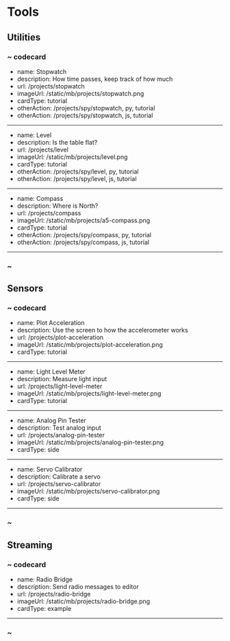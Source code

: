 # Tools

## Utilities

### ~ codecard
* name: Stopwatch
* description: How time passes, keep track of how much
* url: /projects/stopwatch
* imageUrl: /static/mb/projects/stopwatch.png
* cardType: tutorial
* otherAction: /projects/spy/stopwatch, py, tutorial
* otherAction: /projects/spy/stopwatch, js, tutorial
---
* name: Level
* description: Is the table flat?
* url: /projects/level
* imageUrl: /static/mb/projects/level.png
* cardType: tutorial
* otherAction: /projects/spy/level, py, tutorial
* otherAction: /projects/spy/level, js, tutorial
---
* name: Compass
* description: Where is North?
* url: /projects/compass
* imageUrl: /static/mb/projects/a5-compass.png
* cardType: tutorial
* otherAction: /projects/spy/compass, py, tutorial
* otherAction: /projects/spy/compass, js, tutorial
---
### ~

## Sensors

### ~ codecard
* name: Plot Acceleration
* description: Use the screen to how the accelerometer works
* url: /projects/plot-acceleration
* imageUrl: /static/mb/projects/plot-acceleration.png
* cardType: tutorial
---
* name: Light Level Meter
* description: Measure light input
* url: /projects/light-level-meter
* imageUrl: /static/mb/projects/light-level-meter.png
* cardType: tutorial
---
* name: Analog Pin Tester
* description: Test analog input
* url: /projects/analog-pin-tester
* imageUrl: /static/mb/projects/analog-pin-tester.png
* cardType: side
---
* name: Servo Calibrator
* description: Calibrate a servo
* url: /projects/servo-calibrator
* imageUrl: /static/mb/projects/servo-calibrator.png
* cardType: side
---
### ~

## Streaming

### ~ codecard
* name: Radio Bridge
* description: Send radio messages to editor
* url: /projects/radio-bridge
* imageUrl: /static/mb/projects/radio-bridge.png
* cardType: example
---
### ~
